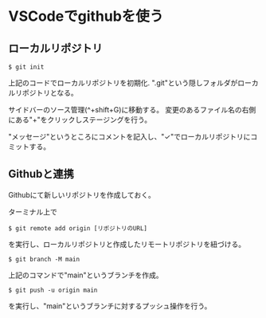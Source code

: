 # VSCodeでgithubを使う
## ローカルリポジトリ
```
$ git init
```
上記のコードでローカルリポジトリを初期化.
".git"という隠しフォルダがローカルリポジトリとなる。

サイドバーのソース管理(^+shift+G)に移動する。
変更のあるファイル名の右側にある"+"をクリックしステージングを行う。

"メッセージ"というところにコメントを記入し、"✓"でローカルリポジトリにコミットする。

## Githubと連携
Githubにて新しいリポジトリを作成しておく。

ターミナル上で
```
$ git remote add origin [リポジトリのURL]
```

を実行し、ローカルリポジトリと作成したリモートリポジトリを紐づける。
```
$ git branch -M main
```
上記のコマンドで"main"というブランチを作成。
```
$ git push -u origin main
```
を実行し、"main"というブランチに対するプッシュ操作を行う。